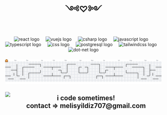 <br clear="both">

<h1 align="center">༺♡༻</h1>

###

<br clear="both">

<div align="center">
  <img src="https://cdn.jsdelivr.net/gh/devicons/devicon/icons/react/react-original.svg" height="40" alt="react logo"  />
  <img width="12" />
  <img src="https://cdn.jsdelivr.net/gh/devicons/devicon/icons/vuejs/vuejs-original.svg" height="40" alt="vuejs logo"  />
  <img width="12" />
  <img src="https://cdn.jsdelivr.net/gh/devicons/devicon/icons/csharp/csharp-line.svg" height="40" alt="csharp logo"  />
  <img width="12" />
  <img src="https://cdn.jsdelivr.net/gh/devicons/devicon/icons/javascript/javascript-plain.svg" height="40" alt="javascript logo"  />
  <img width="12" />
  <img src="https://cdn.jsdelivr.net/gh/devicons/devicon/icons/typescript/typescript-plain.svg" height="40" alt="typescript logo"  />
  <img width="12" />
  <img src="https://cdn.jsdelivr.net/gh/devicons/devicon/icons/css3/css3-plain.svg" height="40" alt="css logo"  />
  <img width="12" />
  <img src="https://cdn.jsdelivr.net/gh/devicons/devicon/icons/postgresql/postgresql-plain.svg" height="40" alt="postgresql logo"  />
  <img width="12" />
  <img src="https://cdn.jsdelivr.net/gh/devicons/devicon/icons/tailwindcss/tailwindcss-original-wordmark.svg" height="40" alt="tailwindcss logo"  />
  <img width="12" />
  <img src="https://cdn.simpleicons.org/dotnet/512BD4" height="40" alt="dot-net logo"  />
</div>

###

<picture>
  <source media="(prefers-color-scheme: dark)" srcset="https://raw.githubusercontent.com/frivoller/frivoller/output/pacman-contribution-graph-dark.svg">
  <source media="(prefers-color-scheme: light)" srcset="https://raw.githubusercontent.com/frivoller/frivoller/output/pacman-contribution-graph.svg">
  <img alt="pacman contribution graph" src="https://raw.githubusercontent.com/frivoller/frivoller/output/pacman-contribution-graph.svg">
</picture>

###

<img align="left" height="100" src="https://cdna.artstation.com/p/assets/images/images/057/603/820/original/blake-s-animatedsiamesecat400x400ish.gif?1672119209"  />

###

<h2 align="center">i code sometimes!<br>contact => melisyildiz707@gmail.com</h2>

###
